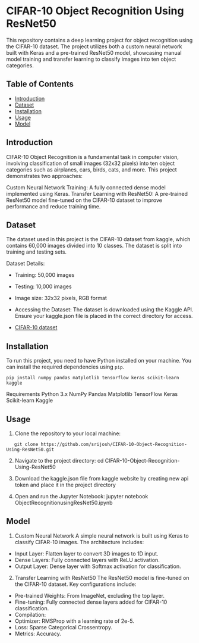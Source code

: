 # CIFAR-10 Object Recognition Using ResNet50

This repository contains a deep learning project for object recognition using the CIFAR-10 dataset. The project utilizes both a custom neural network built with Keras and a pre-trained ResNet50 model, showcasing manual model training and transfer learning to classify images into ten object categories.

## Table of Contents

- [Introduction](#introduction)
- [Dataset](#dataset)
- [Installation](#installation)
- [Usage](#usage)
- [Model](#model)

## Introduction

CIFAR-10 Object Recognition is a fundamental task in computer vision, involving classification of small images (32x32 pixels) into ten object categories such as airplanes, cars, birds, cats, and more. This project demonstrates two approaches:

Custom Neural Network Training: A fully connected dense model implemented using Keras.
Transfer Learning with ResNet50: A pre-trained ResNet50 model fine-tuned on the CIFAR-10 dataset to improve performance and reduce training time.

## Dataset

The dataset used in this project is the CIFAR-10 dataset from kaggle, which contains 60,000 images divided into 10 classes. The dataset is split into training and testing sets.

Dataset Details:

- Training: 50,000 images
- Testing: 10,000 images
- Image size: 32x32 pixels, RGB format
- Accessing the Dataset: The dataset is downloaded using the Kaggle API. Ensure your kaggle.json file is placed in the correct directory for access.

- [CIFAR-10 dataset](https://www.kaggle.com/c/cifar-10/)

## Installation

To run this project, you need to have Python installed on your machine. You can install the required dependencies using `pip`.

```
pip install numpy pandas matplotlib tensorflow keras scikit-learn kaggle

```

Requirements
Python 3.x
NumPy
Pandas
Matplotlib
TensorFlow
Keras
Scikit-learn
Kaggle

## Usage

1. Clone the repository to your local machine:

```
   git clone https://github.com/srijosh/CIFAR-10-Object-Recognition-Using-ResNet50.git
```

2. Navigate to the project directory:
   cd CIFAR-10-Object-Recognition-Using-ResNet50

3. Download the kaggle.json file from kaggle website by creating new api token and place it in the project directory

4. Open and run the Jupyter Notebook:
   jupyter notebook ObjectRecognitionusingResNet50.ipynb

## Model

1. Custom Neural Network
   A simple neural network is built using Keras to classify CIFAR-10 images. The architecture includes:

- Input Layer: Flatten layer to convert 3D images to 1D input.
- Dense Layers: Fully connected layers with ReLU activation.
- Output Layer: Dense layer with Softmax activation for classification.

2. Transfer Learning with ResNet50
   The ResNet50 model is fine-tuned on the CIFAR-10 dataset. Key configurations include:

- Pre-trained Weights: From ImageNet, excluding the top layer.
- Fine-tuning: Fully connected dense layers added for CIFAR-10 classification.
- Compilation:
- Optimizer: RMSProp with a learning rate of 2e-5.
- Loss: Sparse Categorical Crossentropy.
- Metrics: Accuracy.
